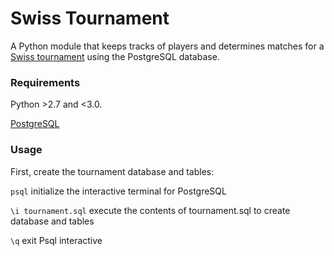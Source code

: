 # Swiss Tournament

 A Python module that keeps tracks of players and determines matches for a [Swiss tournament](http://en.wikipedia.org/wiki/Swiss-system_tournament) using the PostgreSQL database.

### Requirements
Python >2.7 and <3.0.

[PostgreSQL](https://www.codefellows.org/blog/three-battle-tested-ways-to-install-postgresql)

### Usage

First, create the tournament database and tables:

`psql` initialize the interactive terminal for PostgreSQL

`\i tournament.sql` execute the contents of tournament.sql to create database and tables

`\q` exit Psql interactive
